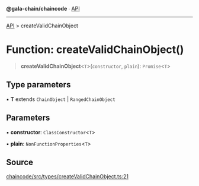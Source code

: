 **@gala-chain/chaincode** ∙ [API](../exports.md)

***

[API](../exports.md) > createValidChainObject

# Function: createValidChainObject()

> **createValidChainObject**\<`T`\>(`constructor`, `plain`): `Promise`\<`T`\>

## Type parameters

▪ **T** extends `ChainObject` \| `RangedChainObject`

## Parameters

▪ **constructor**: `ClassConstructor`\<`T`\>

▪ **plain**: `NonFunctionProperties`\<`T`\>

## Source

[chaincode/src/types/createValidChainObject.ts:21](https://github.com/GalaChain/sdk/blob/bcbbb18/chaincode/src/types/createValidChainObject.ts#L21)
